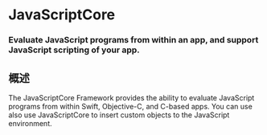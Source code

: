 # JavaScriptCore
### Evaluate JavaScript programs from within an app, and support JavaScript scripting of your app.
## 概述
The JavaScriptCore Framework provides the ability to evaluate JavaScript programs from within Swift, Objective-C, and C-based apps. You can use also use JavaScriptCore to insert custom objects to the JavaScript environment.
